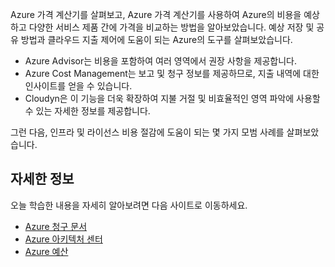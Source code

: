 Azure 가격 계산기를 살펴보고, Azure 가격 계산기를 사용하여 Azure의 비용을 예상하고 다양한 서비스 제품 간에 가격을 비교하는 방법을 알아보았습니다. 예상 저장 및 공유 방법과 클라우드 지출 제어에 도움이 되는 Azure의 도구를 살펴보았습니다. 

- Azure Advisor는 비용을 포함하여 여러 영역에서 권장 사항을 제공합니다.
- Azure Cost Management는 보고 및 청구 정보를 제공하므로, 지출 내역에 대한 인사이트를 얻을 수 있습니다. 
- Cloudyn은 이 기능을 더욱 확장하여 지불 거절 및 비효율적인 영역 파악에 사용할 수 있는 자세한 정보를 제공합니다.

그런 다음, 인프라 및 라이선스 비용 절감에 도움이 되는 몇 가지 모범 사례를 살펴보았습니다.

## <a name="learn-more"></a>자세한 정보

오늘 학습한 내용을 자세히 알아보려면 다음 사이트로 이동하세요.

- [Azure 청구 문서](https://docs.microsoft.com/azure/billing/)
- [Azure 아키텍처 센터](https://docs.microsoft.com/azure/architecture/)
- [Azure 예산](https://docs.microsoft.com/azure/billing/billing-cost-management-budget-scenario)




